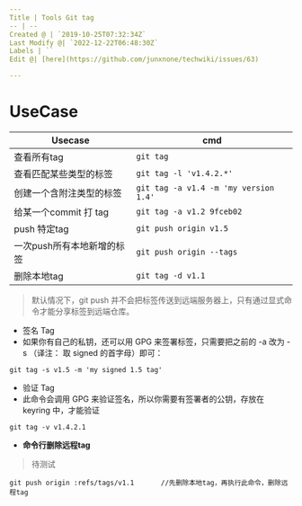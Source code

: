 ```yaml
---
Title | Tools Git tag
-- | --
Created @ | `2019-10-25T07:32:34Z`
Last Modify @| `2022-12-22T06:48:30Z`
Labels | ``
Edit @| [here](https://github.com/junxnone/techwiki/issues/63)

---
```


# UseCase

Usecase | cmd
-- | --
查看所有tag | `git tag`
查看匹配某些类型的标签 | `git tag -l 'v1.4.2.*'`
创建一个含附注类型的标签 | `git tag -a v1.4 -m 'my version 1.4'`
给某一个commit 打 tag | `git tag -a v1.2 9fceb02`
push 特定tag | `git push origin v1.5`
一次push所有本地新增的标签 | `git push origin --tags`
删除本地tag | `git tag -d v1.1`

> 默认情况下，git push 并不会把标签传送到远端服务器上，只有通过显式命令才能分享标签到远端仓库。

- 签名 Tag 
- 如果你有自己的私钥，还可以用 GPG 来签署标签，只需要把之前的 -a 改为 -s （译注： 取 signed 的首字母）即可：
```
git tag -s v1.5 -m 'my signed 1.5 tag'
```
- 验证 Tag
- 此命令会调用 GPG 来验证签名，所以你需要有签署者的公钥，存放在 keyring 中，才能验证
```
git tag -v v1.4.2.1
```


- **命令行删除远程tag**
> 待测试
```
git push origin :refs/tags/v1.1　　　　//先删除本地tag，再执行此命令，删除远程tag
```
